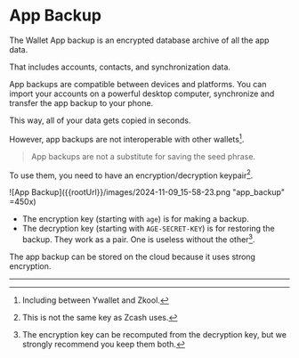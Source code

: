 # App Backup

The Wallet App backup is an encrypted database archive of all
the app data.

That includes accounts, contacts, and synchronization data.

App backups are compatible between devices and platforms. You
can import your accounts on a powerful desktop computer,
synchronize and transfer the app backup to your phone.

This way, all of your data gets copied in seconds.

However, app backups are not interoperable with other
wallets[^1].

> App backups are not a substitute for saving the
seed phrase.

To use them, you need to have an encryption/decryption
keypair[^2].

![App Backup]({{rootUrl}}/images/2024-11-09_15-58-23.png "app_backup" =450x)

- The encryption key (starting with `age`) is for making a backup.
- The decryption key (starting with `AGE-SECRET-KEY`) is for
restoring the backup. They work as a pair. One is useless
without the other[^3].

The app backup can be stored on the cloud because it uses
strong encryption.

---
[^1]: Including between Ywallet and Zkool.
[^2]: This is not the same key as Zcash uses.
[^3]: The encryption key can be recomputed from the decryption key,
but we strongly recommend you keep them both.
